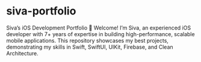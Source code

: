 # siva-portfolio
Siva’s iOS Development Portfolio 🚀  Welcome! I’m Siva, an experienced iOS developer with 7+ years of expertise in building high-performance, scalable mobile applications. This repository showcases my best projects, demonstrating my skills in Swift, SwiftUI, UIKit, Firebase, and Clean Architecture.

